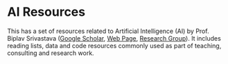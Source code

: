 # AI Resources
This has a set of resources related to Artificial Intelligence (AI) by Prof. Biplav Srivastava ([Google Scholar](https://scholar.google.com/citations?user=mPC6wp4AAAAJ&hl=en), [Web Page](https://sites.google.com/site/biplavsrivastava/), [Research Group](https://ai4society.github.io/)). It includes reading lists, data and code resources commonly used as part of teaching, consulting and research work.
